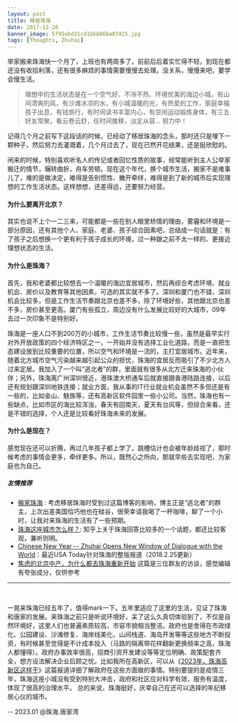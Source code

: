 ```yaml
---
layout: post
title: 移居珠海
date: 2017-12-28
banner_image: 5f95abd31cd1bbb86ba87415.jpg
tags: [Thoughts, Zhuhai]
---
```


举家搬来珠海快一个月了，上班也有两周多了，前前后后着实忙得不轻，到现在都还没有收拾利落，还有很多麻烦的事情需要慢慢去处理。没关系，慢慢来吧，要学会慢生活。

<!--more-->

> 理想中的生活状态是在一个空气好、不冷不热、环境优美的海边小城，有山间清爽的风，有沙滩冰凉的水，有小城温暖的光，有热爱的工作，家庭幸福孩子出息，有钱旅行，有时间读书丰富内心，有空闲运动锻炼身体，有三五好友常聚，看云卷云舒，任时间推移，淡定从容... 努力中！  

记得几个月之前写下这段话的时候，已经动了移居珠海的念头，那时还只是埋下一颗种子，然后努力去灌溉着，几个月过去了，现在已然开花结果，还是挺欣慰的。  

闲来的时候，特别喜欢听名人的传记或者回忆性质的故事，经常能听到主人公举家搬迁的情节，辗转曲折，舟车劳顿。现在这个年代，换个城市生活，搬家不是难事儿了，难的是做决定，难得是告别惯性、撇开牵绊，难得是到了新的城市后实现理想的工作生活状态。这样想想，还差得远，还要努力经营。

#### 为什么要离开北京？
其实也说不上个一二三来，可能都是一些在别人眼里矫情的理由，雾霾和环境是一部分原因，还有其他个人、家庭、老婆、孩子综合因素吧，总结成一句话就是：有了孩子之后想换一个更有利于孩子成长的环境，过一种跟之前不太一样的、更接近理想状态的生活。

#### 为什么是珠海？
首先，我和老婆都比较想去一个温暖的海边宜居城市，然后再综合考虑环境、就业机会、房价以及教育等其他因素，可选的其实就不多了。深圳和厦门也不错，深圳机会比较多，但是工作生活节奏跟北京也差不多，除了环境好些，其他跟北京也差不多，房价甚至更高。厦门有些孤立，周边没有什么发展比较好的大城市，09年去过一次印象不是特别好。  

珠海是一座人口不到200万的小城市，工作生活节奏比较慢一些，虽然是最早实行对外开放政策的四个经济特区之一，一开始并没有选择工业化道路，而是一直把生态建设放到比较重要的位置，所以空气和环境是一流的，主打宜居城市。近年来，随着北方城市空气污染越来越引起公众的担忧，珠海的宜居反而吸引了不少北方人过来定居。我加入了一个叫“逃北者”的群，里面就有很多从北方迁来珠海的小伙伴；另外，珠海离广州深圳很近，港珠澳大桥通车后就直接跟香港陆路连接，以后还有规划跟深圳地铁连接；就业方面，我从事的IT行业就业机会虽然不多但还是有一些的，比如金山、魅族等，还有高新区软件园里一些小公司。当然，珠海也有一些缺点，比如市区的海比较浑浊，春天有回南天，夏天有台风等，但综合来看，还是不错的选择，个人还是比较看好珠海未来的发展。

#### 为什么是现在？
感觉现在还可以折腾，再过几年孩子都上学了，跳槽估计也会被年龄歧视了，那时候考虑的事情会更多，牵绊更多。所以，既然心之所向，那就早些去实现吧，为家庭也为自己。

##### 友情推荐
* [搬家珠海](https://www.doyj.com/2013/07/29/%E6%90%AC%E5%AE%B6%E7%8F%A0%E6%B5%B7/) : 考虑移居珠海时受到过这篇博客的影响，博主正是“逃北者”的群主，上次出差美国恰巧他也在硅谷，很荣幸请我喝了一杯咖啡，聊了一个小时，让我对来珠海的生活有了一些预期。
* [珠海这座城市怎么样？](https://www.zhihu.com/question/21003671): 知乎上关于珠海回答比较多的一个话题，都还比较客观，兼听则明。
* [Chinese New Year -- Zhuhai Opens New Window of Dialogue with the World](http://subsites.chinadaily.com.cn/zhuhai/2018-02/24/c_146227.htm)：最近USA Today针对珠海的整版报道（2018.2.25更新）
* [焦虑的北京中产，为什么都去珠海重新开始](https://mp.weixin.qq.com/s/q7pQk4HkyQmfTBhODig3UA) 这篇是三位群友的访谈，感觉编辑有夸张成分，仅供参考


----------------------
<br>

一晃来珠海已经五年了，值得mark一下。五年里适应了这里的生活，见证了珠海和唐家的发展。来珠海之前只是听说环境好，呆了这么久真切体验到了，不仅是自然环境好，这里人们也普遍素质较高，市容市貌相当整洁。政府也是舍得在市政绿化、公园建设、沙滩修复、海岸线美化、山间栈道、海岛开发等等这些地方不断投资，有时候甚至觉得是不计成本投入（马路的隔离带花样翻新更换频率之高，珠海人都懂得）。政府办事效率很高，招商引资开发建设等等定位明确、政策配套齐全，想方设法解决企业后顾之忧。比如我所在高新区，可以从《[2023年，珠海高新区这样干](https://mp.weixin.qq.com/s/b1VhX67BaN5ns9qelDQ42Q)》这篇报道详细了解政府在这些方面做的事情。特别要提的是疫情三年，珠海这座小城没有受到特别大冲击，政府和社区应对科学有效，服务有温度，体现了很高的治理水平。
总的来说，珠海挺好，庆幸自己在还可以选择的年纪移居心仪的城市。

-- 2023.01 @珠海.唐家湾
